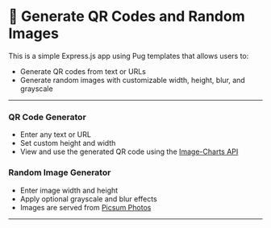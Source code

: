 # 📸 Generate QR Codes and Random Images

This is a simple Express.js app using Pug templates that allows users to:

- Generate QR codes from text or URLs
- Generate random images with customizable width, height, blur, and grayscale

---


### QR Code Generator

- Enter any text or URL
- Set custom height and width
- View and use the generated QR code using the [Image-Charts API](https://image-charts.com)

### Random Image Generator

- Enter image width and height
- Apply optional grayscale and blur effects
- Images are served from [Picsum Photos](https://picsum.photos)

---
